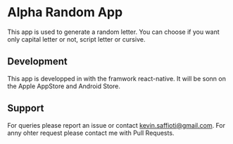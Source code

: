 # Alpha Random App

This app is used to generate a random letter.
You can choose if you want only capital letter or not, script letter or cursive.

## Development

This app is developped in with the framwork react-native. It will be sonn on the Apple AppStore and Android Store.

## Support

For queries please report an issue or contact kevin.saffioti@gmail.com. For anny ohter request please contact me with Pull Requests.

